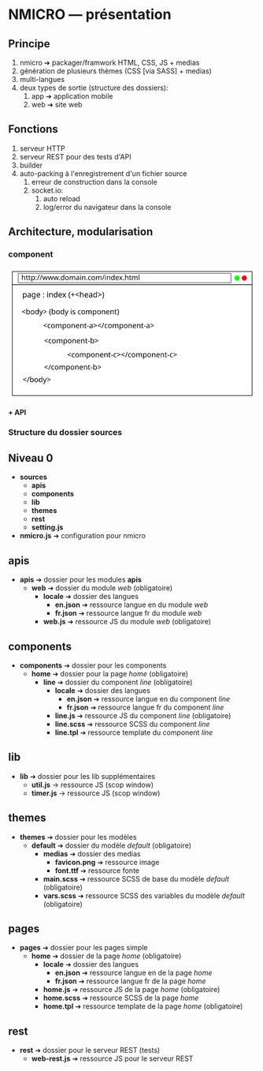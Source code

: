 # NMICRO — présentation

## Principe

1. nmicro ➔ packager/framwork HTML, CSS, JS + medias
1. génération de plusieurs thèmes (CSS [via SASS] + medias)
1. multi-langues
1. deux types de sortie (structure des dossiers):
	1. app ➔ application mobile
	1. web ➔ site web

## Fonctions

1. serveur HTTP
1. serveur REST pour des tests d'API
1. builder
1. auto-packing à l'enregistrement d'un fichier source
	1. erreur de construction dans la console
	1. socket.io:
		1. auto reload
		1. log/error du navigateur dans la console

## Architecture, modularisation

### component

![Schema NMICRO](demo/sources/themes/default/medias/nm-schema.svg)

**+ API**

### Structure du dossier **sources**

## Niveau 0
- **sources**
	- **apis**
	- **components**
	- **lib**
	- **themes**
	- **rest**
	- **setting.js**
- **nmicro.js** ➔ configuration pour nmicro

## apis

- **apis** ➔ dossier pour les modules **apis**
	- **web** ➔ dossier du module *web*  (obligatoire)
		- **locale** ➔ dossier des langues
			- **en.json** ➔ ressource langue en du module *web*
			- **fr.json** ➔ ressource langue fr du module *web*
		- **web.js** ➔ ressource JS du module *web*  (obligatoire)

## components

- **components** ➔ dossier pour les components
	- **home** ➔ dossier pour la page *home*  (obligatoire)
		- **line** ➔ dossier du component *line*  (obligatoire)
			- **locale** ➔ dossier des langues
				- **en.json** ➔ ressource langue en du component *line*
				- **fr.json** ➔ ressource langue fr du component *line*
			- **line.js** ➔ ressource JS du component *line*  (obligatoire)
			- **line.scss** ➔ ressource SCSS du component *line*
			- **line.tpl** ➔ ressource template du component *line*

## lib

- **lib** ➔ dossier pour les lib supplémentaires
	- **util.js** -> ressource JS (scop window)
	- **timer.js** -> ressource JS (scop window)

## themes

- **themes** ➔ dossier pour les modèles
	- **default** ➔ dossier du modèle *default*  (obligatoire)
		- **medias** ➔ dossier des medias
			- **favicon.png** ➔ ressource image
			- **font.ttf** ➔ ressource fonte
		- **main.scss** ➔ ressource SCSS de base du modèle *default* (obligatoire)
		- **vars.scss** ➔ ressource SCSS des variables du modèle *default* (obligatoire)

## pages

- **pages** ➔ dossier pour les pages simple
	- **home** ➔ dossier de la page *home*  (obligatoire)
		- **locale** ➔ dossier des langues
			- **en.json** ➔ ressource langue en de la page *home*
			- **fr.json** ➔ ressource langue fr de la page *home*
		- **home.js** ➔ ressource JS de la page *home*  (obligatoire)
		- **home.scss** ➔ ressource SCSS de la page *home*
		- **home.tpl** ➔ ressource template de la page *home*  (obligatoire)

## rest

- **rest** ➔ dossier pour le serveur REST (tests)
	- **web-rest.js** ➔ ressource JS pour le serveur REST
